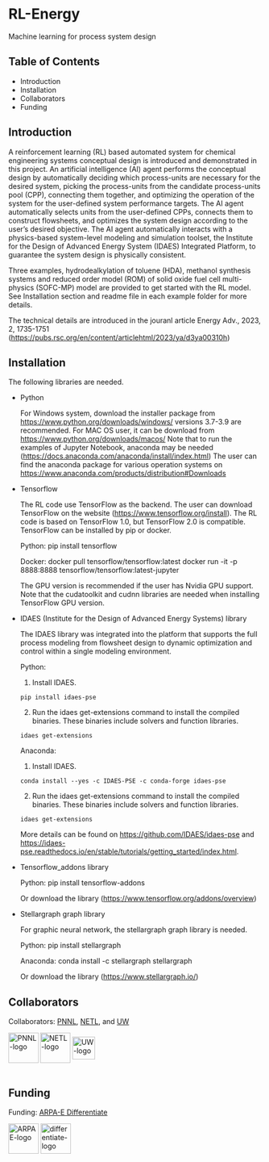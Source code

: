 # RL-Energy
Machine learning for process system design
## Table of Contents
* Introduction
* Installation
* Collaborators
* Funding
## Introduction
A reinforcement learning (RL) based automated system for chemical engineering systems conceptual design is introduced and demonstrated in this project. An artificial intelligence (AI) agent performs the conceptual design by automatically deciding which process-units are necessary for the desired system, picking the process-units from the candidate process-units pool (CPP), connecting them together, and optimizing the operation of the system for the user-defined system performance targets. The AI agent automatically selects units from the user-defined CPPs, connects them to construct flowsheets, and optimizes the system design according to the user’s desired objective. The AI agent automatically interacts with a physics-based system-level modeling and simulation toolset, the Institute for the Design of Advanced Energy System (IDAES) Integrated Platform, to guarantee the system design is physically consistent.

Three examples, hydrodealkylation of toluene (HDA), methanol synthesis systems and reduced order model (ROM) of solid oxide fuel cell multi-physics (SOFC-MP) model are provided to get started with the RL model. See Installation section and readme file in each example folder for more details.

The technical details are introduced in the jouranl article Energy Adv., 2023, 2, 1735-1751 (https://pubs.rsc.org/en/content/articlehtml/2023/ya/d3ya00310h)
## Installation

The following libraries are needed.
* Python

  For Windows system, download the installer package from https://www.python.org/downloads/windows/ versions 3.7-3.9 are recommended. For MAC OS user, it can be   download from https://www.python.org/downloads/macos/ 
Note that to run the examples of Jupyter Notebook, anaconda may be needed (https://docs.anaconda.com/anaconda/install/index.html)
The user can find the anaconda package for various operation systems on https://www.anaconda.com/products/distribution#Downloads 
* Tensorflow

  The RL code use TensorFlow as the backend. The user can download TensorFlow on the website (https://www.tensorflow.org/install). The RL code is based on TensorFlow 1.0, but TensorFlow 2.0 is compatible. TensorFlow can be installed by pip or docker. 

  Python:
  pip install tensorflow

  Docker:
  docker pull tensorflow/tensorflow:latest 
  docker run -it -p 8888:8888 tensorflow/tensorflow:latest-jupyter

  The GPU version is recommended if the user has Nvidia GPU support. Note that the cudatoolkit and cudnn libraries are needed when installing TensorFlow GPU version.
* IDAES (Institute for the Design of Advanced Energy Systems) library
  
  The IDAES library was integrated into the platform that supports the full process modeling from flowsheet design to dynamic optimization and control within a single modeling environment.

  Python:
  1.	Install IDAES.
  
      pip install idaes-pse
    
  2.	Run the idaes get-extensions command to install the compiled binaries. These binaries include solvers and function libraries.
  
      idaes get-extensions

  Anaconda:
  1.	Install IDAES.
  
      conda install --yes -c IDAES-PSE -c conda-forge idaes-pse
  
  2.	Run the idaes get-extensions command to install the compiled binaries. These binaries include solvers and function libraries.
  
      idaes get-extensions

  More details can be found on https://github.com/IDAES/idaes-pse and https://idaes-pse.readthedocs.io/en/stable/tutorials/getting_started/index.html.


* Tensorflow_addons library 
  
  Python:
  pip install tensorflow-addons

  Or download the library (https://www.tensorflow.org/addons/overview)
  
* Stellargraph graph library
  
  For graphic neural network, the stellargraph graph library is needed. 

  Python:
  pip install stellargraph

  Anaconda:
  conda install -c stellargraph stellargraph

  Or download the library (https://www.stellargraph.io/) 

## Collaborators
Collaborators: [PNNL](https://www.pnnl.gov/), [NETL](https://www.netl.doe.gov/), and [UW](https://www.washington.edu/) 

<img src="./docs/images/Pacific_Northwest_National_Laboratory_logo.svg.png" alt="PNNL-logo" height="60" img align="left"> <img src="./docs/images/NETL.png" alt="NETL-logo" height="60" img align="center"> <img src="./docs/images/UW.png" alt="UW-logo" height="45" img align="center"> 
<br/><br/>

## Funding
Funding: [ARPA-E Differentiate](https://arpa-e.energy.gov/technologies/programs/differentiate)

<img src="./docs/images/ARPA-E_logo_2021.png" alt="ARPAE-logo" height="60" img align="center"> <img src="./docs/images/Differentiate.png" alt="differentiate-logo" height="60" img align="center">  
<br/><br/>
